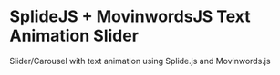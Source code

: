 # SplideJS + MovinwordsJS Text Animation Slider

Slider/Carousel with text animation using Splide.js and Movinwords.js